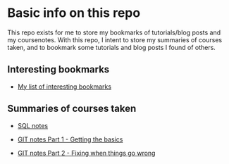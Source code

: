 # Basic info on this repo

This repo exists for me to store my bookmarks of tutorials/blog posts and my coursenotes. 
With this repo, I intent to store my summaries of courses taken, and to bookmark some tutorials and blog posts I found of others.


## Interesting bookmarks

+ [My list of interesting bookmarks](1_Useful_links.md)




## Summaries of courses taken

+ [SQL notes](SQL_01_basics.md)

+ [GIT notes Part 1 - Getting the basics](GIT_01_Basics.md)

+ [GIT notes Part 2 - Fixing when things go wrong](GIT_02_Fixing_screwups.md)
